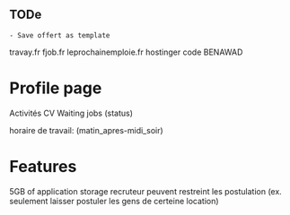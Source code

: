
## TODe
    - Save offert as template

travay.fr
fjob.fr
leprochainemploie.fr
hostinger code BENAWAD


# Profile page
Activités
CV
Waiting jobs (status)

horaire de travail: (matin_apres-midi_soir)

# Features

5GB of application storage
recruteur peuvent restreint les postulation (ex. seulement laisser postuler les gens de certeine location)
